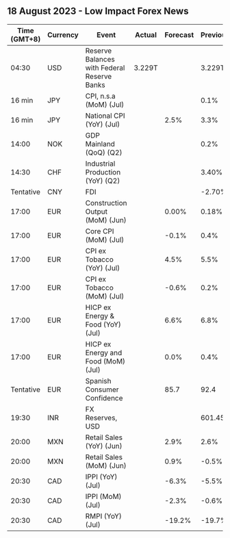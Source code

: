 ## 18 August 2023 - Low Impact Forex News

| Time (GMT+8) | Currency | Event | Actual | Forecast | Previous |
|------|----------|-------|--------|----------|----------|
| 04:30 | USD | Reserve Balances with Federal Reserve Banks | 3.229T |  | 3.229T |
| 16 min | JPY | CPI, n.s.a (MoM) (Jul) |  |  | 0.1% |
| 16 min | JPY | National CPI (YoY) (Jul) |  | 2.5% | 3.3% |
| 14:00 | NOK | GDP Mainland (QoQ) (Q2) |  |  | 0.2% |
| 14:30 | CHF | Industrial Production (YoY) (Q2) |  |  | 3.40% |
| Tentative | CNY | FDI |  |  | -2.70% |
| 17:00 | EUR | Construction Output (MoM) (Jun) |  | 0.00% | 0.18% |
| 17:00 | EUR | Core CPI (MoM) (Jul) |  | -0.1% | 0.4% |
| 17:00 | EUR | CPI ex Tobacco (YoY) (Jul) |  | 4.5% | 5.5% |
| 17:00 | EUR | CPI ex Tobacco (MoM) (Jul) |  | -0.6% | 0.2% |
| 17:00 | EUR | HICP ex Energy & Food (YoY) (Jul) |  | 6.6% | 6.8% |
| 17:00 | EUR | HICP ex Energy and Food (MoM) (Jul) |  | 0.0% | 0.4% |
| Tentative | EUR | Spanish Consumer Confidence |  | 85.7 | 92.4 |
| 19:30 | INR | FX Reserves, USD |  |  | 601.45B |
| 20:00 | MXN | Retail Sales (YoY) (Jun) |  | 2.9% | 2.6% |
| 20:00 | MXN | Retail Sales (MoM) (Jun) |  | 0.9% | -0.5% |
| 20:30 | CAD | IPPI (YoY) (Jul) |  | -6.3% | -5.5% |
| 20:30 | CAD | IPPI (MoM) (Jul) |  | -2.3% | -0.6% |
| 20:30 | CAD | RMPI (YoY) (Jul) |  | -19.2% | -19.7% |
